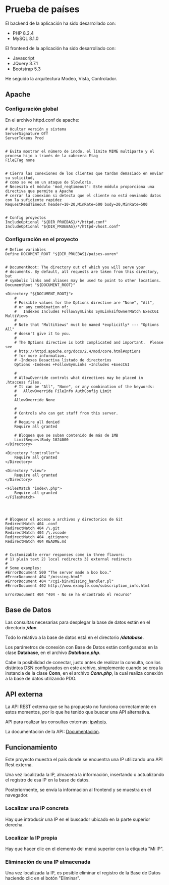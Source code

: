 # Prueba de países

El backend de la aplicación ha sido desarrollado con:

* PHP 8.2.4
* MySQL 8.1.0

El frontend de la aplicación ha sido desarrollado con:

* Javascript
* JQuery 3.7.1
* Bootstrap 5.3

He seguido la arquitectura Modeo, Vista, Controlador.

## Apache

### Configuración global

En el archivo httpd.conf de apache:

```plaintext
# Ocultar versión y sistema
ServerSignature Off
ServerTokens Prod


# Evita mostrar el número de inodo, el límite MIME multiparte y el proceso hijo a través de la cabecera Etag
FileETag none


# Cierra las conexiones de los clientes que tardan demasiado en enviar su solicitud, 
# como se ve en un ataque de Slowloris. 
# Necesita el módulo 'mod_reqtimeout': Este módulo proporciona una directiva que permite a Apache
# cerrar la conexión si detecta que el cliente no está enviando datos con la suficiente rapidez
RequestReadTimeout header=10-20,MinRate=500 body=20,MinRate=500


# Config proyectos
IncludeOptional "${DIR_PRUEBAS}/*/httpd.conf"
IncludeOptional "${DIR_PRUEBAS}/*/httpd-vhost.conf"
```

### Configuración en el proyecto

```plaintext
# Define variables
Define DOCUMENT_ROOT "${DIR_PRUEBAS}/paises-auren"


# DocumentRoot: The directory out of which you will serve your
# documents. By default, all requests are taken from this directory, but
# symbolic links and aliases may be used to point to other locations.
DocumentRoot "${DOCUMENT_ROOT}"

<Directory "${DOCUMENT_ROOT}">
    #
    # Possible values for the Options directive are "None", "All",
    # or any combination of:
    #   Indexes Includes FollowSymLinks SymLinksifOwnerMatch ExecCGI MultiViews
    #
    # Note that "MultiViews" must be named *explicitly* --- "Options All"
    # doesn't give it to you.
    #
    # The Options directive is both complicated and important.  Please see
    # http://httpd.apache.org/docs/2.4/mod/core.html#options
    # for more information.
    # -Indexes Desactiva listado de directorios
    Options -Indexes +FollowSymLinks +Includes +ExecCGI

    #
    # AllowOverride controls what directives may be placed in .htaccess files.
    # It can be "All", "None", or any combination of the keywords:
    #   AllowOverride FileInfo AuthConfig Limit
    #
    AllowOverride None

    #
    # Controls who can get stuff from this server.
    #
    # Require all denied
    Require all granted

    # Bloquea que se suban contenido de más de 1MB
    LimitRequestBody 1024000
</Directory>

<Directory "controller">
    Require all granted
</Directory>

<Directory "view">
    Require all granted
</Directory>

<FilesMatch "index\.php">
    Require all granted
</FilesMatch>




# Bloquear el acceso a archivos y directorios de Git
RedirectMatch 404 .conf
RedirectMatch 404 /\.git
RedirectMatch 404 /\.vscode
RedirectMatch 404 .gitignore
RedirectMatch 404 README.md


# Customizable error responses come in three flavors:
# 1) plain text 2) local redirects 3) external redirects
#
# Some examples:
#ErrorDocument 500 "The server made a boo boo."
#ErrorDocument 404 "/missing.html"
#ErrorDocument 404 "/cgi-bin/missing_handler.pl"
#ErrorDocument 402 http://www.example.com/subscription_info.html

ErrorDocument 404 "404 - No se ha encontrado el recurso"
```

## Base de Datos

Las consultas necesarias para desplegar la base de datos están en el directorio ***/doc***.

Todo lo relativo a la base de datos está en el directorio ***/database***.

Los parámetros de conexión con Base de Datos están configurados en la clase **Database**, en el archivo ***Database.php***.

Cabe la posibilidad de conectar, justo antes de realizar la consulta, con los distintos DSN configurados en este archivo, simplemente cuando se crea la instancia de la clase **Conn**, en el archivo *****Conn.php*****, la cual realiza conexión a la base de datos utilizando PDO.

## API externa

La API REST externa que se ha propuesto no funciona correctamente en estos momentos, por lo que he tenido que buscar una API alternativa.

API para realizar las consultas externas: [ipwhois](https://ipwho.is).

La documentación de la API: [Documentación](https://ipwhois.io/documentation).

## Funcionamiento

Este proyecto muestra el país donde se encuentra una IP utilizando una API Rest externa.

Una vez localizada la IP, almacena la información, insertando o actualizando el registro de esa IP en la base de datos.

Posteriormente, se envía la información al frontend y se muestra en el navegador.

### Localizar una IP concreta

Hay que introducir una IP en el buscador ubicado en la parte superior derecha.

### Localizar la IP propia

Hay que hacer clic en el elemento del menú superior con la etiqueta "Mi IP".

### Eliminación de una IP almacenada

Una vez localizada la IP, es posible eliminar el registro de la Base de Datos haciendo clic en el botón "Eliminar".
